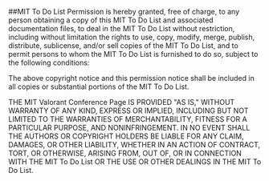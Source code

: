 ##MIT To Do List
Permission is hereby granted, free of charge, to any person obtaining a copy of this MIT To Do List and associated documentation files, to deal in the MIT To Do List without restriction, including without limitation the rights to use, copy, modify, merge, publish, distribute, sublicense, and/or sell copies of the MIT To Do List, and to permit persons to whom the MIT To Do List is furnished to do so, subject to the following conditions:

The above copyright notice and this permission notice shall be included in all copies or substantial portions of the MIT To Do List.

THE MIT Valorant Conference Page IS PROVIDED "AS IS," WITHOUT WARRANTY OF ANY KIND, EXPRESS OR IMPLIED, INCLUDING BUT NOT LIMITED TO THE WARRANTIES OF MERCHANTABILITY, FITNESS FOR A PARTICULAR PURPOSE, AND NONINFRINGEMENT. IN NO EVENT SHALL THE AUTHORS OR COPYRIGHT HOLDERS BE LIABLE FOR ANY CLAIM, DAMAGES, OR OTHER LIABILITY, WHETHER IN AN ACTION OF CONTRACT, TORT, OR OTHERWISE, ARISING FROM, OUT OF, OR IN CONNECTION WITH THE MIT To Do List OR THE USE OR OTHER DEALINGS IN THE MIT To Do List.
